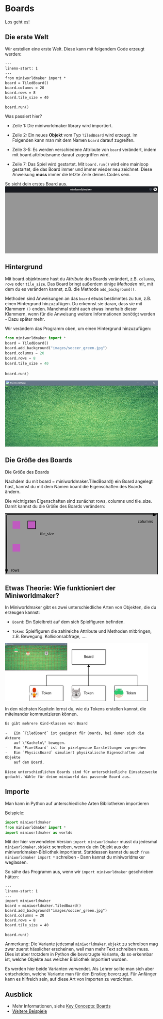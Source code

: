 # Boards

Los geht es!

## Die erste Welt

Wir erstellen eine erste Welt. Diese kann mit folgendem Code erzeugt
werden:

```{code-block} python
---
lineno-start: 1
---
from miniworldmaker import *
board = TiledBoard()
board.columns = 20
board.rows = 8
board.tile_size = 40

board.run()
```

Was passiert hier?

* Zeile 1: Die miniworldmaker library wird importiert.

* Zeile 2: Ein neues **Objekt** vom Typ `TiledBoard` wird erzeugt. Im Folgenden kann man mit dem Namen `board` darauf zugreifen.

* Zeile 3-5: Es werden verschiedene Attribute von `board` verändert, indem mit board.attributsname darauf zugegriffen wird.

* Zeile 7: Das Spiel wird gestartet. Mit `board.run()` wird eine
    mainloop gestartet, die das Board immer und immer wieder neu
    zeichnet. Diese Anweisung **muss** immer die letzte Zeile deines
    Codes sein.

So sieht dein erstes Board aus.
![First Miniworldmaker Example](../_images/first_board.png)

## Hintergrund

Mit board.objektname hast du *Attribute* des Boards verändert, 
z.B. `columns`, `rows` oder `tile_size`. 
Das Board bringt außerdem einige *Methoden* mit, mit dem du es verändern kannst, 
z.B. die Methode `add_background()`. 

Methoden sind Anweisungen an das `board` etwas bestimmtes zu tun, z.B. einen Hintergrund hinzuzufügen.
Du erkennst sie daran, dass sie mit Klammern `()` enden. Manchmal steht auch etwas innerhalb dieser Klammern, 
wenn für die Anweisung weitere Informationen benötigt werden - Dazu später mehr.

Wir verändern das Programm oben, um einen Hintergrund hinzuzufügen:

```python
from miniworldmaker import *
board = TiledBoard()
board.add_background("images/soccer_green.jpg")
board.columns = 20
board.rows = 8
board.tile_size = 40

board.run()
```


![First Miniworldmaker Example](../_images/first.jpg)

## Die Größe des Boards

Die Größe des Boards

Nachdem du mit board = miniworldmaker.TiledBoard() ein Board angelegt hast, 
kannst du mit dem Namen board die Eigenschaften des Boards ändern.

Die wichtigsten Eigenschaften sind zunächst rows, columns und tile_size. 
Damit kannst du die Größe des Boards verändern:

![TiledBoard - rows and columns](../_images/tiled_board.png)

## Etwas Theorie: Wie funktioniert der Miniworldmaker?

In Miniworldmaker gibt es zwei unterschiedliche Arten von Objekten, die
du erzeugen kannst:

* `Board`: Ein Spielbrett auf dem sich Spielfiguren befinden.

* `Token`: Spielfiguren die zahlreiche Attribute und Methoden mitbringen, z.B. Bewegung. Kollisionsabfrage, \....

<img class="autowidth" src="../_images/board_and_tokens.png" alt="Board and Tokens"/>

In den nächsten Kapiteln lernst du, wie du Tokens erstellen kannst, die
miteinander kommunizieren können.

```{note}
Es gibt mehrere Kind-Klassen von Board

-   Ein `TiledBoard` ist geeignet für Boards, bei denen sich die Akteure
    auf \"Kacheln\" bewegen.
-   Ein `PixelBoard` ist für pixelgenaue Darstellungen vorgesehen
-   Ein `PhysicsBoard` simuliert physikalische Eigenschaften und Objekte
    auf dem Board.

Diese unterschiedlichen Boards sind für unterschiedliche Einsatzzwecke gedacht. Wähle für deine miniworld das passende Board aus.
```

## Importe

Man kann in Python auf unterschiedliche Arten Bibliotheken importieren

Beispiele:

```python
import miniworldmaker
from miniworldmaker import *
import miniworldmaker as worlds
```

Mit der hier verwendeten Version ``import miniworldmaker`` musst du jedesmal ``miniworldmaker.objekt`` schreiben, wenn du ein Objekt aus der miniworldmaker-Bibliothek importierst. Stattdessen kannst du auch ``from miniworldmaker import *`` schreiben - Dann kannst du miniworldmaker weglassen.

So sähe das Programm aus, wenn wir ``import miniworldmaker`` geschrieben hätten:

```{code-block} python
---
lineno-start: 1
---
import miniworldmaker
board = miniworldmaker.TiledBoard()
board.add_background("images/soccer_green.jpg")
board.columns = 20
board.rows = 8
board.tile_size = 40

board.run()
```

Anmerkung: Die Variante jedesmal `miniworldmaker.objekt` zu schreiben mag zwar zuerst hässlicher erscheinen, weil man mehr Text schreiben muss. 
Dies ist aber trotzdem in Python die bevorzugte Variante, da so erkennbar ist, welche Objekte aus welcher Bibliothek importiert wurden. 

Es werden hier beide Varianten verwendet. Als Lehrer sollte man sich aber entscheiden, welche Variante man für den Einstieg bevorzugt. 
Für Anfänger kann es hilfreich sein, auf diese Art von Importen zu verzichten.


## Ausblick

* Mehr Informationen, siehe [Key Concepts: Boards](/key_concepts/boards)
* [Weitere Beispiele](https://codeberg.org/a_siebel/miniworldmaker_cookbook/src/branch/main/tests/1%20Costumes%20and%20Backgrounds)
